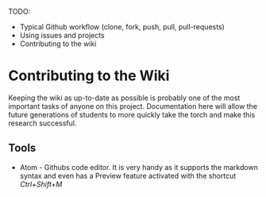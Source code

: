 
<!-- https://github.com/Microsoft/vscode/wiki -->

TODO:

- Typical Github workflow (clone, fork, push, pull, pull-requests)
- Using issues and projects
- Contributing to the wiki

# **Contributing to the Wiki**
Keeping the wiki as up-to-date as possible is probably one of the most important tasks of anyone on this project. Documentation here will allow the future generations of students to more quickly take the torch and make this research successful.
## Tools
- Atom - Githubs code editor. It is very handy as it supports the markdown syntax and even has a Preview feature activated with the shortcut *Ctrl+Shift+M*
